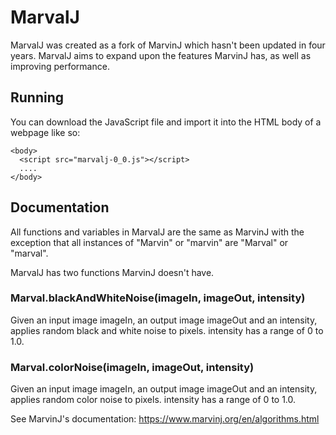 # MarvalJ
MarvalJ was created as a fork of MarvinJ which hasn't been updated in four years. MarvalJ aims to expand upon the features MarvinJ has, as well as improving performance.

## Running
You can download the JavaScript file and import it into the HTML body of a webpage like so:

```
<body>
  <script src="marvalj-0_0.js"></script>
  ....
</body>

```
## Documentation
All functions and variables in MarvalJ are the same as MarvinJ with the exception that all instances of "Marvin" or "marvin" are "Marval" or "marval".

MarvalJ has two functions MarvinJ doesn't have.

### Marval.blackAndWhiteNoise(imageIn, imageOut, intensity)	
Given an input image imageIn, an output image imageOut and an intensity, applies random black and white noise to pixels. intensity has a range of 0 to 1.0.

### Marval.colorNoise(imageIn, imageOut, intensity)	
Given an input image imageIn, an output image imageOut and an intensity, applies random color noise to pixels. intensity has a range of 0 to 1.0.

See MarvinJ's documentation:
https://www.marvinj.org/en/algorithms.html
